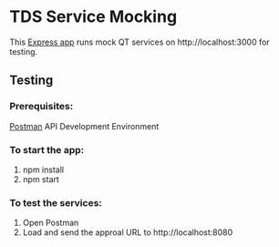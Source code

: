 # TDS Service Mocking 

This [Express app](http://expressjs.com/) runs mock QT services on http://localhost:3000 for testing.

## Testing

### Prerequisites:
[Postman](https://www.getpostman.com/products) API Development Environment

### To start the app:
1. npm install
2. npm start

### To test the services:
1. Open Postman
2. Load and send the approal URL to http://localhost:8080
